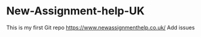# New-Assignment-help-UK
This is my first Git repo https://www.newassignmenthelp.co.uk/
Add issues 
